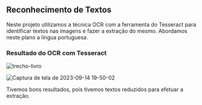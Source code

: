 <h2>Reconhecimento de Textos</h2>

Neste projeto utilizamos a técnica OCR com a ferramenta do Tesseract para identificar
textos nas imagens e fazer a extração do mesmo. Abordamos neste plano a língua portuguesa.

<h3>Resultado do OCR com Tesseract</h3>

![trecho-livro](https://github.com/RenanNB360/Visao_Computacional_Colab/assets/87036785/05a1f5cf-6950-48af-a1c3-40c2050ff7f0)

![Captura de tela de 2023-09-14 19-50-02](https://github.com/RenanNB360/Visao_Computacional_Colab/assets/87036785/a362370a-c582-4199-8312-70ceedd98c4d)

Tivemos bons resultados, pois tivemos textos reduzidos para efetuar a extração.
